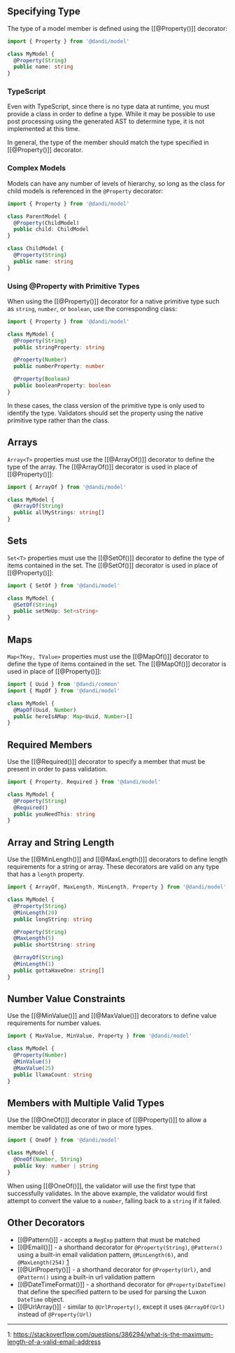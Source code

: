 ## Specifying Type

The type of a model member is defined using the [[@Property()]] decorator:

```typescript
import { Property } from '@dandi/model'

class MyModel {
  @Property(String)
  public name: string
}
```

### TypeScript

Even with TypeScript, since there is no type data at runtime, you must
provide a class in order to define a type. While it may be possible to
use post processing using the generated AST to determine type, it is not
implemented at this time.

In general, the type of the member should match the type specified in
[[@Property()]] decorator.

### Complex Models

Models can have any number of levels of hierarchy, so long as the class
for child models is referenced in the `@Property` decorator:

```typescript
import { Property } from '@dandi/model'

class ParentModel {
  @Property(ChildModel)
  public child: ChildModel
}

class ChildModel {
  @Property(String)
  public name: string
}
```

### Using @Property with Primitive Types

When using the [[@Property()]] decorator for a native primitive type such
as `string`, `number`, or `boolean`, use the corresponding class:

```typescript
import { Property } from '@dandi/model'

class MyModel {
  @Property(String)
  public stringProperty: string

  @Property(Number)
  public numberProperty: number

  @Property(Boolean)
  public booleanProperty: boolean
}
```

In these cases, the class version of the primitive type is only used to
identify the type. Validators should set the property using the native
primitive type rather than the class.

## Arrays

`Array<T>` properties must use the [[@ArrayOf()]] decorator to define the type
of the array. The [[@ArrayOf()]] decorator is used in place of [[@Property()]]:

```typescript
import { ArrayOf } from '@dandi/model'

class MyModel {
  @ArrayOf(String)
  public allMyStrings: string[]
}
```

## Sets

`Set<T>` properties must use the [[@SetOf()]] decorator to define the type
of items contained in the set. The [[@SetOf()]] decorator is used in place
of [[@Property()]]:

```typescript
import { SetOf } from '@dandi/model'

class MyModel {
  @SetOf(String)
  public setMeUp: Set<string>
}
```

## Maps

`Map<TKey, TValue>` properties must use the [[@MapOf()]] decorator to define the type
of items contained in the set. The [[@MapOf()]] decorator is used in place
of [[@Property()]]:

```typescript
import { Uuid } from '@dandi/common'
import { MapOf } from '@dandi/model'

class MyModel {
  @MapOf(Uuid, Number)
  public hereIsAMap: Map<Uuid, Number>[]
}
```

## Required Members

Use the [[@Required()]] decorator to specify a member that must be present
in order to pass validation.

```typescript
import { Property, Required } from '@dandi/model'

class MyModel {
  @Property(String)
  @Required()
  public youNeedThis: string
}
```

## Array and String Length

Use the [[@MinLength()]] and [[@MaxLength()]] decorators to define length
requirements for a string or array. These decorators are valid on any
type that has a `length` property.

```typescript
import { ArrayOf, MaxLength, MinLength, Property } from '@dandi/model'

class MyModel {
  @Property(String)
  @MinLength(20)
  public longString: string

  @Property(String)
  @MaxLength(5)
  public shortString: string

  @ArrayOf(String)
  @MinLength(1)
  public gottaHaveOne: string[]
}
```

## Number Value Constraints

Use the [[@MinValue()]] and [[@MaxValue()]] decorators to define value
requirements for number values.

```typescript
import { MaxValue, MinValue, Property } from '@dandi/model'

class MyModel {
  @Property(Number)
  @MinValue(5)
  @MaxValue(25)
  public llamaCount: string
}
```

## Members with Multiple Valid Types

Use the [[@OneOf()]] decorator in place of [[@Property()]] to allow a member
be validated as one of two or more types.

```typescript
import { OneOf } from '@dandi/model'

class MyModel {
  @OneOf(Number, String)
  public key: number | string
}
```

When using [[@OneOf()]], the validator will use the first type that
successfully validates. In the above example, the validator would first
attempt to convert the value to a `number`, falling back to a `string`
if it failed.

## Other Decorators

- [[@Pattern()]] - accepts a `RegExp` pattern that must be matched
- [[@Email()]] - a shorthand decorator for `@Property(String)`,
  `@Pattern()` using a built-in email validation pattern,
  `@MinLength(6)`, and `@MaxLength(254)`
  [1](https://stackoverflow.com/questions/386294/what-is-the-maximum-length-of-a-valid-email-address)
- [[@UrlProperty()]] - a shorthand decorator for `@Property(Url)`, and
  `@Pattern()` using a built-in url validation pattern
- [[@DateTimeFormat()]] - a shorthand decorator for
  `@Property(DateTime)` that define the specified pattern to be used for
  parsing the Luxon `DateTime` object.
- [[@UrlArray()]] - similar to `@UrlProperty()`, except it uses
  `@ArrayOf(Url)` instead of `@Property(Url)`

---

1: https://stackoverflow.com/questions/386294/what-is-the-maximum-length-of-a-valid-email-address
